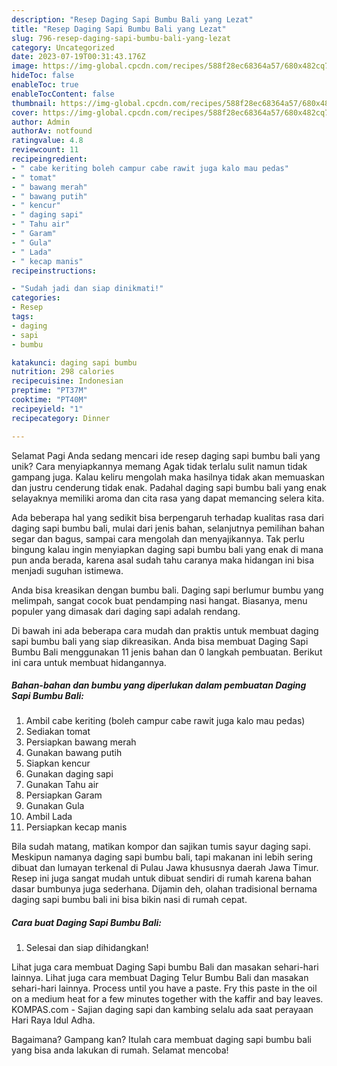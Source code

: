 ```yaml
---
description: "Resep Daging Sapi Bumbu Bali yang Lezat"
title: "Resep Daging Sapi Bumbu Bali yang Lezat"
slug: 796-resep-daging-sapi-bumbu-bali-yang-lezat
category: Uncategorized
date: 2023-07-19T00:31:43.176Z
image: https://img-global.cpcdn.com/recipes/588f28ec68364a57/680x482cq70/daging-sapi-bumbu-bali-foto-resep-utama.jpg
hideToc: false
enableToc: true
enableTocContent: false
thumbnail: https://img-global.cpcdn.com/recipes/588f28ec68364a57/680x482cq70/daging-sapi-bumbu-bali-foto-resep-utama.jpg
cover: https://img-global.cpcdn.com/recipes/588f28ec68364a57/680x482cq70/daging-sapi-bumbu-bali-foto-resep-utama.jpg
author: Admin
authorAv: notfound
ratingvalue: 4.8
reviewcount: 11
recipeingredient:
- " cabe keriting boleh campur cabe rawit juga kalo mau pedas"
- " tomat"
- " bawang merah"
- " bawang putih"
- " kencur"
- " daging sapi"
- " Tahu air"
- " Garam"
- " Gula"
- " Lada"
- " kecap manis"
recipeinstructions:

- "Sudah jadi dan siap dinikmati!"
categories:
- Resep
tags:
- daging
- sapi
- bumbu

katakunci: daging sapi bumbu 
nutrition: 298 calories
recipecuisine: Indonesian
preptime: "PT37M"
cooktime: "PT40M"
recipeyield: "1"
recipecategory: Dinner

---
```



Selamat Pagi Anda sedang mencari ide resep daging sapi bumbu bali yang unik? Cara menyiapkannya memang Agak tidak terlalu sulit namun tidak gampang juga. Kalau keliru mengolah maka hasilnya tidak akan memuaskan dan justru cenderung tidak enak. Padahal daging sapi bumbu bali yang enak selayaknya memiliki aroma dan cita rasa yang dapat memancing selera kita.


Ada beberapa hal yang sedikit bisa berpengaruh terhadap kualitas rasa dari daging sapi bumbu bali, mulai dari jenis bahan, selanjutnya pemilihan bahan segar dan bagus, sampai cara mengolah dan menyajikannya. Tak perlu bingung kalau ingin menyiapkan daging sapi bumbu bali yang enak di mana pun anda berada, karena asal sudah tahu caranya maka hidangan ini bisa menjadi suguhan istimewa.

Anda bisa kreasikan dengan bumbu bali. Daging sapi berlumur bumbu yang melimpah, sangat cocok buat pendamping nasi hangat. Biasanya, menu populer yang dimasak dari daging sapi adalah rendang.


Di bawah ini ada beberapa cara mudah dan praktis untuk membuat daging sapi bumbu bali yang siap dikreasikan. Anda bisa membuat Daging Sapi Bumbu Bali menggunakan 11 jenis bahan dan 0 langkah pembuatan. Berikut ini cara untuk membuat hidangannya.

<!--inarticleads1-->

##### Bahan-bahan dan bumbu yang diperlukan dalam pembuatan Daging Sapi Bumbu Bali:

1. Ambil  cabe keriting (boleh campur cabe rawit juga kalo mau pedas)
1. Sediakan  tomat
1. Persiapkan  bawang merah
1. Gunakan  bawang putih
1. Siapkan  kencur
1. Gunakan  daging sapi
1. Gunakan  Tahu air
1. Persiapkan  Garam
1. Gunakan  Gula
1. Ambil  Lada
1. Persiapkan  kecap manis


Bila sudah matang, matikan kompor dan sajikan tumis sayur daging sapi. Meskipun namanya daging sapi bumbu bali, tapi makanan ini lebih sering dibuat dan lumayan terkenal di Pulau Jawa khususnya daerah Jawa Timur. Resep ini juga sangat mudah untuk dibuat sendiri di rumah karena bahan dasar bumbunya juga sederhana. Dijamin deh, olahan tradisional bernama daging sapi bumbu bali ini bisa bikin nasi di rumah cepat. 

<!--inarticleads2-->

##### Cara buat Daging Sapi Bumbu Bali:


1. Selesai dan siap dihidangkan!

Lihat juga cara membuat Daging Sapi bumbu Bali dan masakan sehari-hari lainnya. Lihat juga cara membuat Daging Telur Bumbu Bali dan masakan sehari-hari lainnya. Process until you have a paste. Fry this paste in the oil on a medium heat for a few minutes together with the kaffir and bay leaves. KOMPAS.com - Sajian daging sapi dan kambing selalu ada saat perayaan Hari Raya Idul Adha. 

Bagaimana? Gampang kan? Itulah cara membuat daging sapi bumbu bali yang bisa anda lakukan di rumah. Selamat mencoba!
